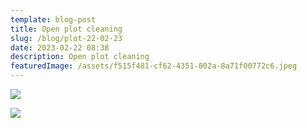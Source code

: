 ```yaml
---
template: blog-post
title: Open plot cleaning
slug: /blog/plot-22-02-23
date: 2023-02-22 08:38
description: Open plot cleaning
featuredImage: /assets/f515f481-cf62-4351-802a-8a71f00772c6.jpeg
---
```

![](/assets/a8c4e669-3b73-4b0d-9cd9-7c390829839d.jpeg)

![](/assets/5c701ab2-701a-44f5-9b9d-8b9b22d42ead.jpeg)